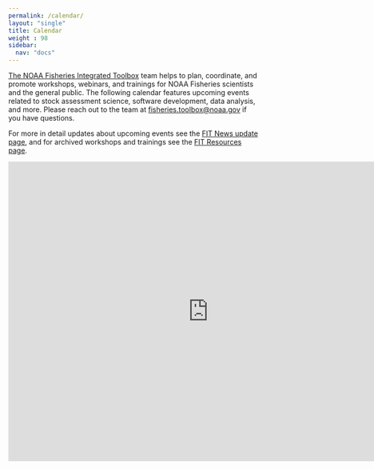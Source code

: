 ```yaml
---
permalink: /calendar/
layout: "single"
title: Calendar
weight : 98
sidebar:
  nav: "docs"
---
```


[The NOAA Fisheries Integrated Toolbox](https://noaa-fisheries-integrated-toolbox.github.io/) team helps to plan, coordinate, and promote workshops, webinars, and trainings for NOAA Fisheries scientists and the general public. The following calendar features upcoming events related to stock assessment science, software development, data analysis, and more. Please reach out to the team at fisheries.toolbox@noaa.gov if you have questions. 

For more in detail updates about upcoming events see the [FIT News update page](https://noaa-fisheries-integrated-toolbox.github.io/news/), and for archived workshops and trainings see the [FIT Resources page](https://noaa-fisheries-integrated-toolbox.github.io/resources/workshops/workshops-trainings/).

<iframe src="https://calendar.google.com/calendar/embed?src=c_2n1orb8t2npbj13hl501f0872g%40group.calendar.google.com&ctz=America%2FNew_York" style="border: 0" width="800" height="600" frameborder="0" scrolling="no"></iframe>
